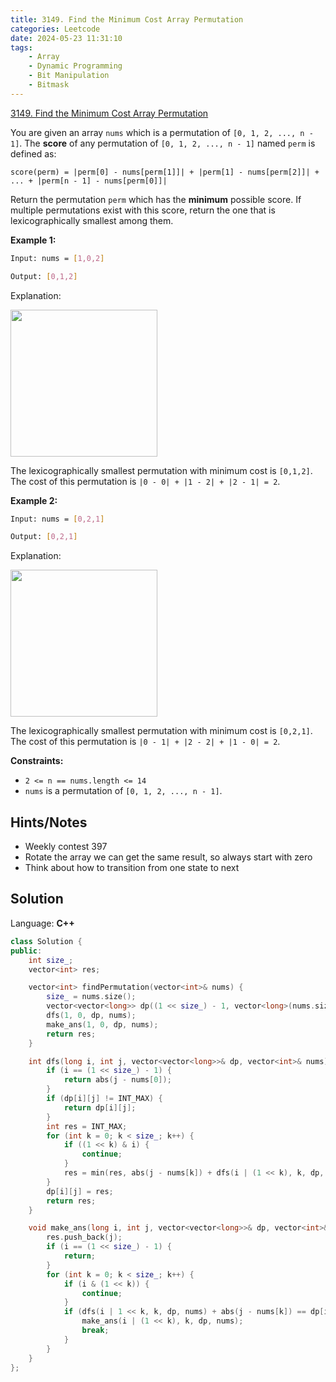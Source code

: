 ```yaml
---
title: 3149. Find the Minimum Cost Array Permutation
categories: Leetcode
date: 2024-05-23 11:31:10
tags:
    - Array
    - Dynamic Programming
    - Bit Manipulation
    - Bitmask
---
```


[3149. Find the Minimum Cost Array Permutation](https://leetcode.com/problems/find-the-minimum-cost-array-permutation/description/)

You are given an array `nums` which is a permutation of `[0, 1, 2, ..., n - 1]`. The **score**  of any permutation of `[0, 1, 2, ..., n - 1]` named `perm` is defined as:

`score(perm) = |perm[0] - nums[perm[1]]| + |perm[1] - nums[perm[2]]| + ... + |perm[n - 1] - nums[perm[0]]|`

Return the permutation `perm` which has the **minimum**  possible score. If multiple permutations exist with this score, return the one that is lexicographically smallest among them.

**Example 1:**

```bash
Input: nums = [1,0,2]

Output: [0,1,2]
```

Explanation:

**<img alt="" src="https://assets.leetcode.com/uploads/2024/04/04/example0gif.gif" style="width: 235px; height: 235px;">**

The lexicographically smallest permutation with minimum cost is `[0,1,2]`. The cost of this permutation is `|0 - 0| + |1 - 2| + |2 - 1| = 2`.

**Example 2:**

```bash
Input: nums = [0,2,1]

Output: [0,2,1]
```

Explanation:

**<img alt="" src="https://assets.leetcode.com/uploads/2024/04/04/example1gif.gif" style="width: 235px; height: 235px;">**

The lexicographically smallest permutation with minimum cost is `[0,2,1]`. The cost of this permutation is `|0 - 1| + |2 - 2| + |1 - 0| = 2`.

**Constraints:**

- `2 <= n == nums.length <= 14`
- `nums` is a permutation of `[0, 1, 2, ..., n - 1]`.

## Hints/Notes

- Weekly contest 397
- Rotate the array we can get the same result, so always start with zero
- Think about how to transition from one state to next

## Solution

Language: **C++**

```C++
class Solution {
public:
    int size_;
    vector<int> res;

    vector<int> findPermutation(vector<int>& nums) {
        size_ = nums.size();
        vector<vector<long>> dp((1 << size_) - 1, vector<long>(nums.size(), INT_MAX));
        dfs(1, 0, dp, nums);
        make_ans(1, 0, dp, nums);
        return res;
    }

    int dfs(long i, int j, vector<vector<long>>& dp, vector<int>& nums) {
        if (i == (1 << size_) - 1) {
            return abs(j - nums[0]);
        }
        if (dp[i][j] != INT_MAX) {
            return dp[i][j];
        }
        int res = INT_MAX;
        for (int k = 0; k < size_; k++) {
            if ((1 << k) & i) {
                continue;
            }
            res = min(res, abs(j - nums[k]) + dfs(i | (1 << k), k, dp, nums));
        }
        dp[i][j] = res;
        return res;
    }

    void make_ans(long i, int j, vector<vector<long>>& dp, vector<int>& nums) {
        res.push_back(j);
        if (i == (1 << size_) - 1) {
            return;
        }
        for (int k = 0; k < size_; k++) {
            if (i & (1 << k)) {
                continue;
            }
            if (dfs(i | 1 << k, k, dp, nums) + abs(j - nums[k]) == dp[i][j]) {
                make_ans(i | (1 << k), k, dp, nums);
                break;
            }
        }
    }
};
```
